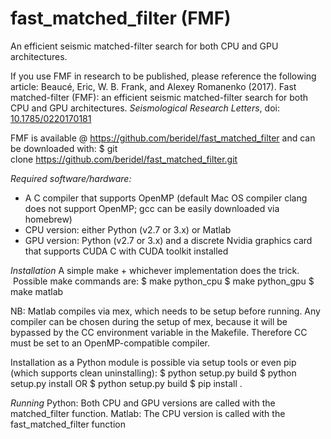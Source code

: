 # fast_matched_filter (FMF)
An efficient seismic matched-filter search for both CPU and GPU architectures.

If you use FMF in research to be published, please reference the following article: Beaucé, Eric, W. B. Frank, and Alexey Romanenko (2017). Fast matched-filter (FMF): an efficient seismic matched-filter search for both CPU and GPU architectures. _Seismological Research Letters_, doi: [10.1785/0220170181](https://doi.org/10.1785/0220170181)

FMF is available @ https://github.com/beridel/fast_matched_filter
and can be downloaded with:
$ git clone https://github.com/beridel/fast_matched_filter.git

_Required software/hardware:_
- A C compiler that supports OpenMP (default Mac OS compiler clang does not support OpenMP; gcc can be easily downloaded via homebrew)
- CPU version: either Python (v2.7 or 3.x) or Matlab
- GPU version: Python (v2.7 or 3.x) and a discrete Nvidia graphics card that supports CUDA C with CUDA toolkit installed

_Installation_
A simple make + whichever implementation does the trick.  Possible make commands are:
$ make python_cpu
$ make python_gpu
$ make matlab

NB: Matlab compiles via mex, which needs to be setup before running. Any compiler can be chosen during the setup of mex, because it will be bypassed by the CC environment variable in the Makefile. Therefore CC must be set to an OpenMP-compatible compiler.

Installation as a Python module is possible via setup tools or even pip (which supports clean uninstalling):
$ python setup.py build
$ python setup.py install
OR
$ python setup.py build
$ pip install .

_Running_
Python: Both CPU and GPU versions are called with the matched_filter function.
Matlab: The CPU version is called with the fast_matched_filter function
